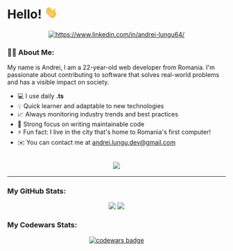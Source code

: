 # Hello! <img src="https://github.com/ABSphreak/ABSphreak/blob/master/gifs/Hi.gif?raw=true" width="30px">

 <p align="center">
  <a href="https://www.linkedin.com/in/andrei-lungu64/" target="blank"><img align="center" src="https://raw.githubusercontent.com/rahuldkjain/github-profile-readme-generator/master/src/images/icons/Social/linked-in-alt.svg" alt="https://www.linkedin.com/in/andrei-lungu64/" height="30" width="40" /></a>
</p>

### 👨‍💻 About Me:

My name is Andrei, I am a 22-year-old web developer from Romania. I'm passionate about contributing to software that solves real-world problems and has a visible impact on society.

- 💻 I use daily **.ts**
- 💡 Quick learner and adaptable to new technologies
- 📈 Always monitoring industry trends and best practices
- 📌 Strong focus on writing maintainable code
- ⚡ Fun fact: I live in the city that's home to Romania's first computer!
- ✉️ You can contact me at andrei.lungu.dev@gmail.com

<br>

<div align="center">
    <img src="https://skillicons.dev/icons?i=typescript,javascript,angular,rxjs,react,nodejs,express,postgresql" height="36"/>
</div>

---

### My GitHub Stats:

<p align="center">
      <img height="150px" src="https://github-readme-stats.vercel.app/api?username=AndreiLungu64&show_icons=true&count_private=true&theme=tokyonight" />&nbsp;<img height="150px" src="https://github-readme-stats.vercel.app/api/top-langs/?username=AndreiLungu64&layout=compact&count_private=true&theme=tokyonight&exclude_repo=expense-manager" />
</p>

### My Codewars Stats:

<p align="center">
    <a href="https://www.codewars.com/users/Andrei%20Lungu">
        <img src="https://www.codewars.com/users/Andrei%20Lungu/badges/large" alt="codewars badge"/> 
    </a> 
</p>
